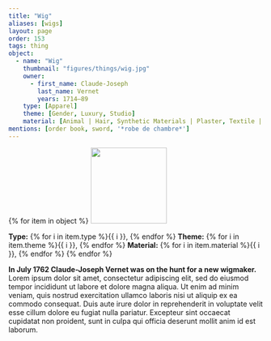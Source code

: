 ```yaml
---
title: "Wig"
aliases: [wigs]
layout: page
order: 153
tags: thing
object:
  - name: "Wig"
    thumbnail: "figures/things/wig.jpg"
    owner:
      - first_name: Claude-Joseph
        last_name: Vernet
        years: 1714–89
    type: [Apparel]
    theme: [Gender, Luxury, Studio]
    material: [Animal | Hair, Synthetic Materials | Plaster, Textile | Silk]
mentions: [order book, sword, '*robe de chambre*']
---
```


{% for item in object %}
<img src="/_assets/images/{{ item.thumbnail }}" width="150"/>

**Type:** {% for i in item.type %}{{ i }}, {% endfor %}
**Theme:** {% for i in item.theme %}{{ i }}, {% endfor %}
**Material:** {% for i in item.material %}{{ i }}, {% endfor %}
{% endfor %}

**In July 1762 Claude-Joseph Vernet was on the hunt for a new wigmaker.** Lorem ipsum dolor sit amet, consectetur adipiscing elit, sed do eiusmod tempor incididunt ut labore et dolore magna aliqua. Ut enim ad minim veniam, quis nostrud exercitation ullamco laboris nisi ut aliquip ex ea commodo consequat. Duis aute irure dolor in reprehenderit in voluptate velit esse cillum dolore eu fugiat nulla pariatur. Excepteur sint occaecat cupidatat non proident, sunt in culpa qui officia deserunt mollit anim id est laborum.